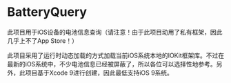 # BatteryQuery
此项目用于iOS设备的电池信息查询（请注意！由于此项目动用了私有框架，因此几乎上不了App Store！）

此项目采用了运行时动态加载的方式加载当前iOS系统本地的IOKit框架库。不过在最新的iOS系统中，不少电池信息已经被屏蔽了，所以各位可以选择性地参考。另外，此项目基于Xcode 9进行创建，因此最低支持iOS 9系统。
